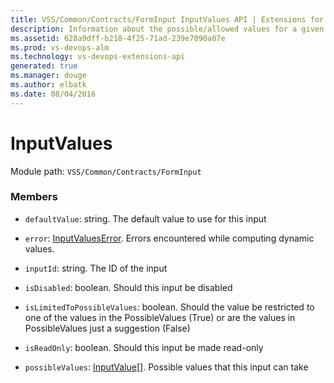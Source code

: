 ```yaml
---
title: VSS/Common/Contracts/FormInput InputValues API | Extensions for Visual Studio Team Services
description: Information about the possible/allowed values for a given subscription input
ms.assetid: 628a9dff-b218-4f25-71ad-239e7090a07e
ms.prod: vs-devops-alm
ms.technology: vs-devops-extensions-api
generated: true
ms.manager: douge
ms.author: elbatk
ms.date: 08/04/2016
---
```


# InputValues

Module path: `VSS/Common/Contracts/FormInput`


### Members

* `defaultValue`: string. The default value to use for this input

* `error`: [InputValuesError](../../../../VSS/Common/Contracts/FormInput/InputValuesError.md). Errors encountered while computing dynamic values.

* `inputId`: string. The ID of the input

* `isDisabled`: boolean. Should this input be disabled

* `isLimitedToPossibleValues`: boolean. Should the value be restricted to one of the values in the PossibleValues (True) or are the values in PossibleValues just a suggestion (False)

* `isReadOnly`: boolean. Should this input be made read-only

* `possibleValues`: [InputValue](../../../../VSS/Common/Contracts/FormInput/InputValue.md)[]. Possible values that this input can take

